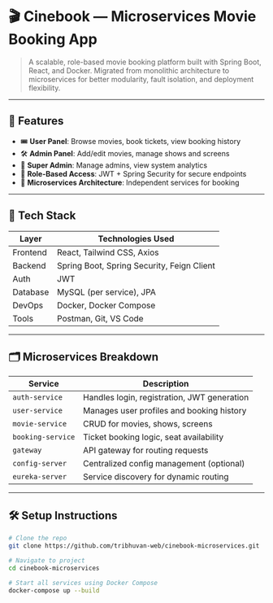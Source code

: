 # 🎬 Cinebook — Microservices Movie Booking App

> A scalable, role-based movie booking platform built with Spring Boot, React, and Docker. Migrated from monolithic architecture to microservices for better modularity, fault isolation, and deployment flexibility.

---

## 🚀 Features

- 🎟️ **User Panel**: Browse movies, book tickets, view booking history  
- 🛠️ **Admin Panel**: Add/edit movies, manage shows and screens  
- 👑 **Super Admin**: Manage admins, view system analytics  
- 🔐 **Role-Based Access**: JWT + Spring Security for secure endpoints  
- 🧩 **Microservices Architecture**: Independent services for booking 
---

## 🧱 Tech Stack

| Layer        | Technologies Used |
|--------------|-------------------|
| Frontend     | React, Tailwind CSS, Axios |
| Backend      | Spring Boot, Spring Security, Feign Client |
| Auth         | JWT|
| Database     | MySQL (per service), JPA |
| DevOps       | Docker, Docker Compose |
| Tools        | Postman, Git, VS Code |

---

## 🗂️ Microservices Breakdown

| Service          | Description |
|------------------|-------------|
| `auth-service`   | Handles login, registration, JWT generation |
| `user-service`   | Manages user profiles and booking history |
| `movie-service`  | CRUD for movies, shows, screens |
| `booking-service`| Ticket booking logic, seat availability |
| `gateway`        | API gateway for routing requests |
| `config-server`  | Centralized config management (optional) |
| `eureka-server`  | Service discovery for dynamic routing |

---

## 🛠️ Setup Instructions

```bash
# Clone the repo
git clone https://github.com/tribhuvan-web/cinebook-microservices.git

# Navigate to project
cd cinebook-microservices

# Start all services using Docker Compose
docker-compose up --build
